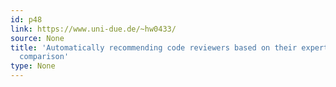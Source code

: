 ```yaml
---
id: p48
link: https://www.uni-due.de/~hw0433/
source: None
title: 'Automatically recommending code reviewers based on their expertise: An empirical
  comparison'
type: None
---
```

